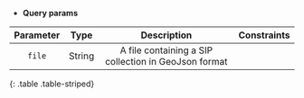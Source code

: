 * **Query params**

| Parameter | Type | Description | Constraints |  
| :-------: | :--: | :---------: | :---------: |  
| `file` | String | A file containing a SIP collection in GeoJson format |  |  
{: .table .table-striped}
